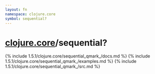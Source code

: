 ```yaml
---
layout: fn
namespace: clojure.core
symbol: sequential?
---
```


# [clojure.core](../)/sequential?

{% include 1.5.1/clojure.core/sequential_qmark_/docs.md %}
{% include 1.5.1/clojure.core/sequential_qmark_/examples.md %}
{% include 1.5.1/clojure.core/sequential_qmark_/src.md %}

